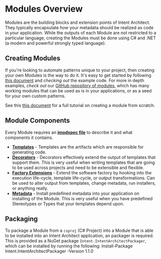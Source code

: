 # Modules Overview
Modules are the building blocks and extension points of Intent Architect. They typically encapsulate _how_ your metadata should be realized as code in your application. While the outputs of each Module are not restricted to a particular language, creating the Modules must be done using C# and .NET (a modern and powerful strongly typed language).

## Creating Modules
If you're looking to automate patterns unique to your project, then creating your own Modules is the way to do it. It's easy to get started by following [this document](../getting_started/downloadable_example_module.md) and _checking out_ the example code. For more in depth examples, _check out_ our [GitHub repository of modules](https://github.com/IntentSoftware/IntentArchitect), which has many working modules that can be used as is in your applications, or as a seed for your own custom patterns.

See this [this document](../getting_started/creating_a_module_from_scratch.md) for a full tutorial on creating a module from scratch.


## Module Components
Every Module requires an **[imodspec file](imodspec_file.md)** to describe it and what components it contains.
- **[Templates](../templates/overview.md)** - Templates are the artifacts which are responsible for generating code.
- **[Decorators](decorators.md)** - Decorators effectively extend the output of templates that support them. This is very useful when writing templates that are going to be used across projects and need to be extensible and flexible.
- **[Factory Extensions](factory_extensions.md)** - Extend the software factory by hooking into the execution life-cycle, template life-cycle, or output transformations. Can be used to alter output from templates, change metadata, run installers, or anything really.
- **[Metadata](imodspec_file.md)** - Install predefined metadata into your application on installing of the Module. This is very useful when you have predefined Stereotypes or Types that your templates depend upon.

## Packaging
To package a Module from a `csproj` (C# Project) into a Module that is able to be installed into an Intent Architect application, an packager is required. This is provided as a NuGet package `Intent.IntentArchitectPackager`, which can be installed by running the following:
Install-Package Intent.IntentArchitectPackager -Version 1.1.0